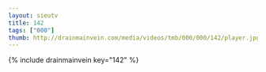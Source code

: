 ```yaml
--- 
layout: sieutv
title: 142
tags: ["000"]
thumb: http://drainmainvein.com/media/videos/tmb/000/000/142/player.jpg
---
```

{% include drainmainvein key="142" %} 
